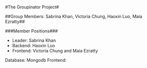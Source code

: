 #The Groupinator Project#  

##Group Members: Sabrina Khan, Victoria Chung, Haoxin Luo, Maia Ezratty##  

###Member Positions###
- Leader: Sabrina Khan 
- Backend: Haoxin Luo
- Frontend: Victoria Chung and Maia Ezratty

Database: Mongodb
Frontend: 